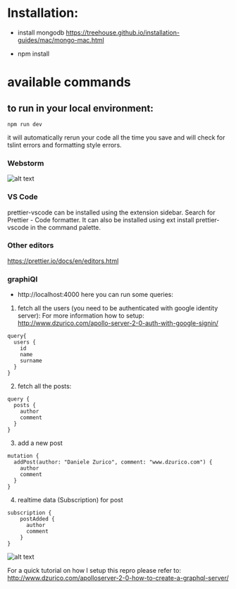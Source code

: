 # Installation:

- install mongodb
https://treehouse.github.io/installation-guides/mac/mongo-mac.html

- npm install

# available commands

## to run in your local environment:
`npm run dev`

it will automatically rerun your code all the time you save and will check for tslint errors and formatting style errors.

### Webstorm
![alt text](https://github.com/daniele-zurico/apollo2-subscriptions-how-to/blob/master/webstorm-prettier.jpg)
### VS Code
prettier-vscode can be installed using the extension sidebar. Search for Prettier - Code formatter. It can also be installed using ext install prettier-vscode in the command palette.
### Other editors
https://prettier.io/docs/en/editors.html


### graphiQl
- http://localhost:4000
here you can run some queries:

1. fetch all the users (you need to be authenticated with google identity server):
For more information how to setup: http://www.dzurico.com/apollo-server-2-0-auth-with-google-signin/
```
query{
  users {
    id
    name
    surname
  }
}
```

2. fetch all the posts:
```
query {
  posts {
    author
    comment
  }
}
```
3. add a new post
```
mutation {
  addPost(author: "Daniele Zurico", comment: "www.dzurico.com") {
    author
    comment
  }
}
```

4. realtime data (Subscription) for post

```
subscription {
    postAdded {
      author
      comment
    }
}
```

![alt text](https://github.com/daniele-zurico/apollo2-subscriptions-how-to/blob/master/subscription.gif.sb-387ed9d5-htZP9e)

For a quick tutorial on how I setup this repro please refer to: http://www.dzurico.com/apolloserver-2-0-how-to-create-a-graphql-server/




